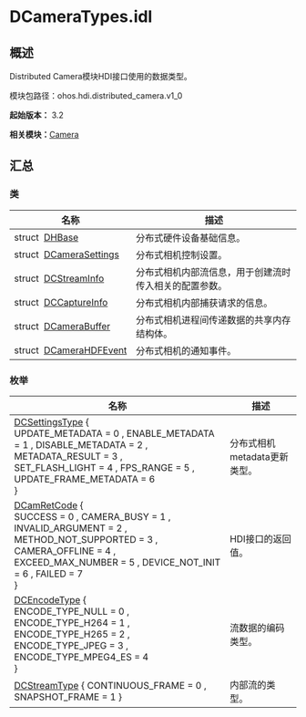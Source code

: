 # DCameraTypes.idl


## 概述

Distributed Camera模块HDI接口使用的数据类型。

模块包路径：ohos.hdi.distributed_camera.v1_0

**起始版本：** 3.2

**相关模块：**[Camera](_distributed.md)


## 汇总


### 类

| 名称 | 描述 | 
| -------- | -------- |
| struct&nbsp;&nbsp;[DHBase](_d_h_base.md) | 分布式硬件设备基础信息。 | 
| struct&nbsp;&nbsp;[DCameraSettings](_d_camera_settings.md) | 分布式相机控制设置。 | 
| struct&nbsp;&nbsp;[DCStreamInfo](_d_c_stream_info.md) | 分布式相机内部流信息，用于创建流时传入相关的配置参数。 | 
| struct&nbsp;&nbsp;[DCCaptureInfo](_d_c_capture_info.md) | 分布式相机内部捕获请求的信息。 | 
| struct&nbsp;&nbsp;[DCameraBuffer](_d_camera_buffer.md) | 分布式相机进程间传递数据的共享内存结构体。 | 
| struct&nbsp;&nbsp;[DCameraHDFEvent](_d_camera_h_d_f_event.md) | 分布式相机的通知事件。 | 


### 枚举

| 名称 | 描述 | 
| -------- | -------- |
| [DCSettingsType](_distributed.md#dcsettingstype) {<br/>UPDATE_METADATA = 0 , ENABLE_METADATA = 1 , DISABLE_METADATA = 2 , METADATA_RESULT = 3 ,<br/>SET_FLASH_LIGHT = 4 , FPS_RANGE = 5 , UPDATE_FRAME_METADATA = 6<br/>} | 分布式相机metadata更新类型。 | 
| [DCamRetCode](_distributed.md#dcamretcode) {<br/>SUCCESS = 0 , CAMERA_BUSY = 1 , INVALID_ARGUMENT = 2 , METHOD_NOT_SUPPORTED = 3 ,<br/>CAMERA_OFFLINE = 4 , EXCEED_MAX_NUMBER = 5 , DEVICE_NOT_INIT = 6 , FAILED = 7<br/>} | HDI接口的返回值。 | 
| [DCEncodeType](_distributed.md#dcencodetype) {<br/>ENCODE_TYPE_NULL = 0 , ENCODE_TYPE_H264 = 1 , ENCODE_TYPE_H265 = 2 , ENCODE_TYPE_JPEG = 3 ,<br/>ENCODE_TYPE_MPEG4_ES = 4<br/>} | 流数据的编码类型。 | 
| [DCStreamType](_distributed.md#dcstreamtype) { CONTINUOUS_FRAME = 0 , SNAPSHOT_FRAME = 1 } | 内部流的类型。 | 
